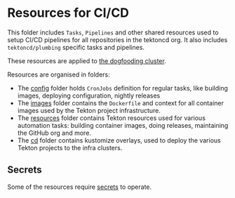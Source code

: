 # Resources for CI/CD

This folder includes `Tasks`, `Pipelines` and other shared resources used to
setup CI/CD pipelines for all repositories in the tektoncd org. It also
includes `tektoncd/plumbing` specific tasks and pipelines.

These resources are applied to [the dogfooding cluster](../README.md#the-dogfooding-cluster).

Resources are organised in folders:
- The [config](config/README.md) folder holds `CronJobs` definition for regular
  tasks, like building images, deploying configuration, nightly releases
- The [images](images/README.md) folder contains the `Dockerfile` and context for
  all container images used by the Tekton project infrastructure.
- The [resources](resources/README.md) folder contains Tekton resources used for
  various automation tasks: building container images, doing releases,
  maintaining the GitHub org and more.
- The [cd](cd/README.md) folder contains kustomize overlays, used to deploy the
  various Tekton projects to the infra clusters.

## Secrets

Some of the resources require [secrets](../README.md) to operate.
